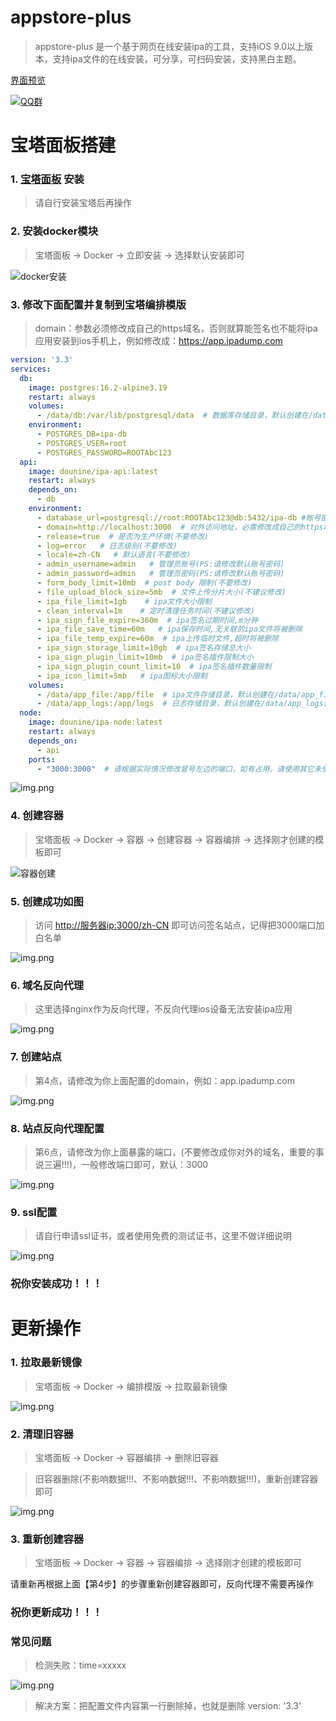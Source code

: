 # appstore-plus
> appstore-plus 是一个基于网页在线安装ipa的工具，支持iOS 9.0以上版本，支持ipa文件的在线安装，可分享，可扫码安装，支持黑白主题。

[界面预览](./preview/README.md)

[![QQ群](https://img.shields.io/badge/QQ%E7%BE%A4-628633891-blue)](http://qm.qq.com/cgi-bin/qm/qr?_wv=1027&k=kPEQ7s8Tq_efdpfWI7JicqunBOdCtCKK&authKey=CjmL2v2EbiezEUXGBJFJHSb2mv0jt%2BE4K3Zt0R%2FWturqrVYSmENSiQHLg89xocnW&noverify=0&group_code=628633891)

# 宝塔面板搭建

### 1. [宝塔面板](https://www.bt.cn/new/download.html) 安装 
> 请自行安装宝塔后再操作

### 2. 安装docker模块
> 宝塔面板 -> Docker -> 立即安装 -> 选择默认安装即可

![docker安装](./images/bt/docker-install.png)

### 3. 修改下面配置并复制到宝塔编排模版
> domain：参数必须修改成自己的https域名，否则就算能签名也不能将ipa应用安装到ios手机上，例如修改成：https://app.ipadump.com
```yaml
version: '3.3'
services:
  db:
    image: postgres:16.2-alpine3.19
    restart: always
    volumes:
      - /data/db:/var/lib/postgresql/data  # 数据库存储目录，默认创建在/data/postgres保存，请使用绝对位置。
    environment:
      - POSTGRES_DB=ipa-db
      - POSTGRES_USER=root
      - POSTGRES_PASSWORD=ROOTAbc123
  api:
    image: dounine/ipa-api:latest
    restart: always
    depends_on:
      - db
    environment:
      - database_url=postgresql://root:ROOTAbc123@db:5432/ipa-db #帐号密码请与上面db服务一致，默认不会暴露到外部(安全)，如有需要请自行修改
      - domain=http://localhost:3000  # 对外访问地址，必需修改成自己的https域名，没有端口，例如修改成：https://app.ipadump.com
      - release=true  # 是否为生产环境(不要修改)
      - log=error   # 日志级别(不要修改)
      - locale=zh-CN   # 默认语言(不要修改)
      - admin_username=admin   # 管理员账号(PS:请修改默认账号密码)
      - admin_password=admin   # 管理员密码(PS:请修改默认账号密码)
      - form_body_limit=10mb  # post body 限制(不要修改)
      - file_upload_block_size=5mb  # 文件上传分片大小(不建议修改)
      - ipa_file_limit=1gb    # ipa文件大小限制
      - clean_interval=1m    # 定时清理任务时间(不建议修改)
      - ipa_sign_file_expire=360m  # ipa签名过期时间,m分钟
      - ipa_file_save_time=60m   # ipa保存时间,无关联的ipa文件将被删除
      - ipa_file_temp_expire=60m  # ipa上传临时文件,超时将被删除
      - ipa_sign_storage_limit=10gb  # ipa签名存储总大小
      - ipa_sign_plugin_limit=10mb  # ipa签名插件限制大小
      - ipa_sign_plugin_count_limit=10  # ipa签名插件数量限制
      - ipa_icon_limit=5mb   # ipa图标大小限制
    volumes:
      - /data/app_file:/app/file  # ipa文件存储目录，默认创建在/data/app_file保存，请使用绝对位置。
      - /data/app_logs:/app/logs  # 日志存储目录，默认创建在/data/app_logs保存，请使用绝对位置。
  node:
    image: dounine/ipa-node:latest
    restart: always
    depends_on:
      - api
    ports:
      - "3000:3000"  # 请根据实际情况修改冒号左边的端口，如有占用，请使用其它未使用的端口
```

![img.png](images/bt/yml-add.png)

### 4. 创建容器
> 宝塔面板 -> Docker -> 容器 -> 创建容器 -> 容器编排 -> 选择刚才创建的模板即可

![容器创建](images/bt/create-container.png)

### 5. 创建成功如图
> 访问 [http://服务器ip:3000/zh-CN](http://服务器ip:3000/zh-CN) 即可访问签名站点，记得把3000端口加白名单

![img.png](images/bt/create-ok.png)

### 6. 域名反向代理
> 这里选择nginx作为反向代理，不反向代理ios设备无法安装ipa应用

![img.png](images/bt/nginx-install.png)

### 7. 创建站点
> 第4点，请修改为你上面配置的domain，例如：app.ipadump.com

![img.png](images/bt/site-create.png)

### 8. 站点反向代理配置
> 第6点，请修改为你上面暴露的端口，(不要修改成你对外的域名，重要的事说三遍!!!)，一般修改端口即可，默认：3000

![img.png](images/bt/forward.png)

### 9. ssl配置
> 请自行申请ssl证书，或者使用免费的测试证书，这里不做详细说明

![img.png](images/bt/ssl.png)

### 祝你安装成功！！！

# 更新操作

### 1. 拉取最新镜像
> 宝塔面板 -> Docker -> 编排模版 -> 拉取最新镜像

![img.png](images/bt/pull.png)

### 2. 清理旧容器
> 宝塔面板 -> Docker -> 容器编排 -> 删除旧容器

> 旧容器删除(不影响数据!!!、不影响数据!!!、不影响数据!!!)，重新创建容器即可

![img.png](images/bt/delete.png)

### 3. 重新创建容器
> 宝塔面板 -> Docker -> 容器 -> 容器编排 -> 选择刚才创建的模板即可

请重新再根据上面【第4步】的步骤重新创建容器即可，反向代理不需要再操作

### 祝你更新成功！！！

### 常见问题
> 检测失败：time=xxxxx

![img.png](./images/bt/errors/check-error.png)

> 解决方案：把配置文件内容第一行删除掉，也就是删除 version: '3.3'